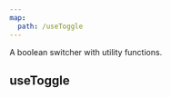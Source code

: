 ```yaml
---
map:
  path: /useToggle
---
```


A boolean switcher with utility functions.


## useToggle

<demo src="./demo/demo.vue" title="Demo block" desc="useToggle"></demo>



